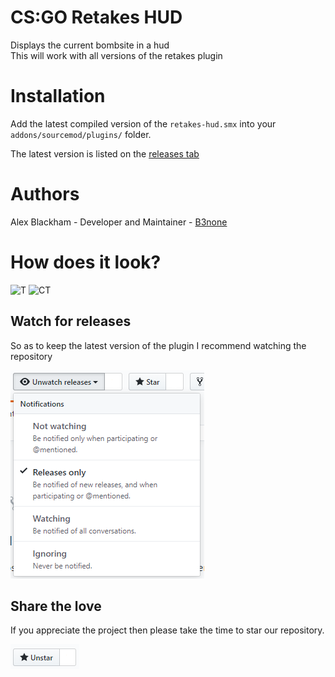 # CS:GO Retakes HUD
Displays the current bombsite in a hud  
This will work with all versions of the retakes plugin

# Installation
Add the latest compiled version of the `retakes-hud.smx` into your `addons/sourcemod/plugins/` folder.

The latest version is listed on the [releases tab](https://github.com/b3none/retakes-hud/releases)

# Authors
Alex Blackham - Developer and Maintainer - [B3none](https://b3none.co.uk/)

# How does it look?
![T](https://steamuserimages-a.akamaihd.net/ugc/937196994992026611/4775A7011E1AB4856189BB2DA3C1DF5B8E5FF245/)
![CT](https://steamuserimages-a.akamaihd.net/ugc/937196994992027300/FFFF6864F2268006C704B6981498334C85A7F385/)

## Watch for releases

So as to keep the latest version of the plugin I recommend watching the repository

![Watch releases](https://github.com/b3none/gdprconsent/raw/development/.github/README_ASSETS/watch_releases.png)

## Share the love

If you appreciate the project then please take the time to star our repository.

![Star us](https://github.com/b3none/gdprconsent/raw/development/.github/README_ASSETS/star_us.png)
